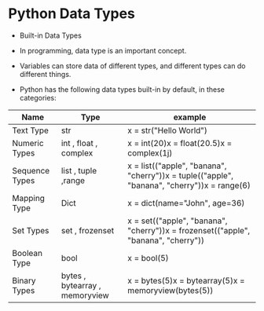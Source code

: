 ﻿
# Python Data Types

- Built-in Data Types

- In programming, data type is an important concept.

- Variables can store data of different types, and different types can do different things.

- Python has the following data types built-in by default, in these categories:


|       Name         |     Type                   |example
|----------------|-------------------------------|-----------------------------|
|Text Type|str            |x = str("Hello World")||
Numeric Types          |int , float , complex   |x = int(20)x = float(20.5)x = complex(1j)
| Sequence Types          |list , tuple ,range |x = list(("apple", "banana", "cherry"))x = tuple(("apple", "banana", "cherry"))x = range(6)
| Mapping Type          |Dict| x = dict(name="John", age=36)
|Set Types          |set , frozenset|x = set(("apple", "banana", "cherry"))x = frozenset(("apple", "banana", "cherry"))
|Boolean Type          |bool| x = bool(5)
|Binary Types          |bytes , bytearray , memoryview|x = bytes(5)x = bytearray(5)x = memoryview(bytes(5))

